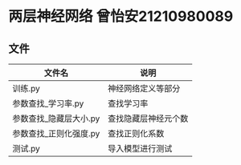 # 两层神经网络 曾怡安21210980089
## 文件
|  文件名   | 说明  |
|  ----  | ----  |
| 训练.py  | 神经网络定义等部分 |
| 参数查找_学习率.py  | 查找学习率 |
| 参数查找_隐藏层大小.py  | 查找隐藏层神经元个数 |
| 参数查找_正则化强度.py  | 查找正则化系数 |
| 测试.py  | 导入模型进行测试 |
